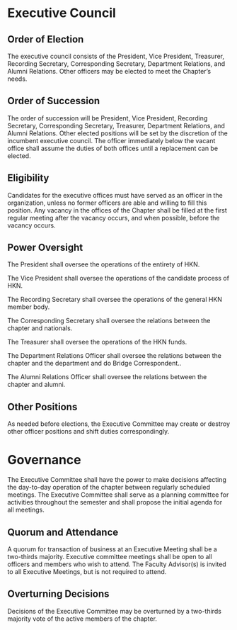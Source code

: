 # Executive Council

## Order of Election

The executive council consists of the President, Vice President, Treasurer, Recording Secretary, Corresponding Secretary, Department Relations, and Alumni Relations. Other officers may be elected to meet the Chapter’s needs.

## Order of Succession

The order of succession will be President, Vice President, Recording Secretary, Corresponding Secretary, Treasurer, Department Relations, and Alumni Relations.
Other elected positions will be set by the discretion of the incumbent executive council.
The officer immediately below the vacant office shall assume the duties of both offices until a replacement can be elected.

## Eligibility

Candidates for the executive offices must have served as an officer in the organization, unless no former officers are able and willing to fill this position.
Any vacancy in the offices of the Chapter shall be filled at the first regular meeting after the vacancy occurs, and when possible, before the vacancy occurs.

## Power Oversight

The President shall oversee the operations of the entirety of HKN.

The Vice President shall oversee the operations of the candidate process of HKN.

The Recording Secretary shall oversee the operations of the general HKN member body.

The Corresponding Secretary shall oversee the relations between the chapter and nationals.

The Treasurer shall oversee the operations of the HKN funds.

The Department Relations Officer shall oversee the relations between the chapter and the department and do Bridge Correspondent..

The Alumni Relations Officer shall oversee the relations between the chapter and alumni.

## Other Positions

As needed before elections, the Executive Committee may create or destroy other officer positions and shift duties correspondingly.

# Governance

The Executive Committee shall have the power to make decisions affecting the day-to-day operation of the chapter between regularly scheduled meetings.
The Executive Committee shall serve as a planning committee for activities throughout the semester and shall propose the initial agenda for all meetings.

## Quorum and Attendance

A quorum for transaction of business at an Executive Meeting shall be a two-thirds majority.
Executive committee meetings shall be open to all officers and members who wish to attend.
The Faculty Advisor(s) is invited to all Executive Meetings, but is not required to attend.

## Overturning Decisions

Decisions of the Executive Committee may be overturned by a two-thirds majority vote of the active members of the chapter.
